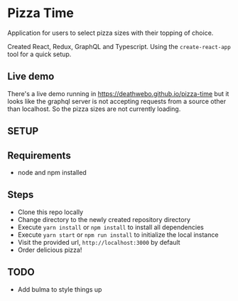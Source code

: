 # Pizza Time

Application for users to select pizza sizes with their topping of choice.

Created React, Redux, GraphQL and Typescript. Using the `create-react-app` tool for a quick setup.

## Live demo

There's a live demo running in https://deathwebo.github.io/pizza-time but it looks like 
the graphql server is not accepting requests from a source other than localhost. 
So the pizza sizes are not currently loading.

## SETUP

## Requirements

* node and npm installed

## Steps

* Clone this repo locally
* Change directory to the newly created repository directory
* Execute `yarn install` or `npm install` to install all dependencies
* Execute `yarn start` or `npm run install` to initialize the local instance
* Visit the provided url, `http://localhost:3000` by default
* Order delicious pizza!

## TODO

* Add bulma to style things up

